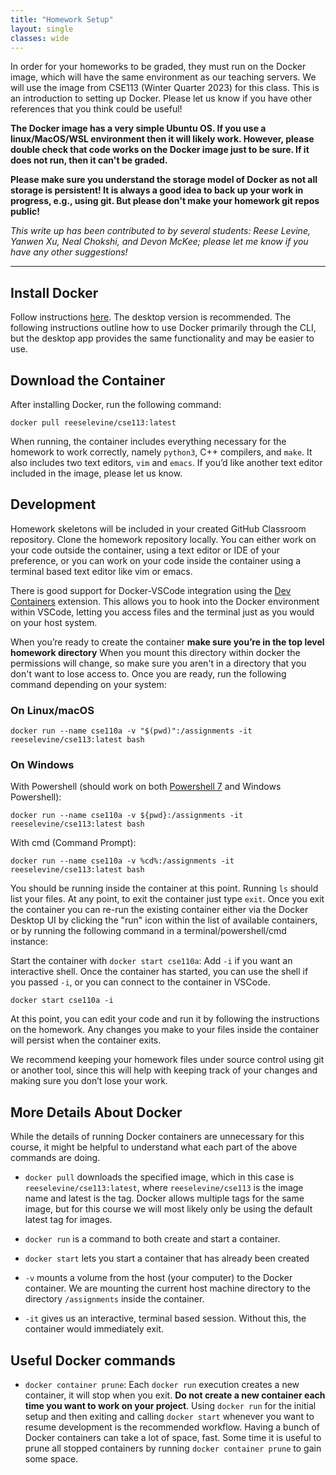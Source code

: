 ```yaml
---
title: "Homework Setup"
layout: single
classes: wide
---
```

In order for your homeworks to be graded, they must run on the Docker image, which will have the same environment as our teaching servers. We will use the image from CSE113 (Winter Quarter 2023) for this class. This is an introduction to setting up Docker. Please let us know if you have other references that you think could be useful!

**The Docker image has a very simple Ubuntu OS. If you use a linux/MacOS/WSL environment then it will likely work. However, please double check that code works on the Docker image just to be sure. If it does not run, then it can't be graded.**

**Please make sure you understand the storage model of Docker as not all storage is persistent! It is always a good idea to back up your work in progress, e.g., using git. But please don't make your homework git repos public!**

_This write up has been contributed to by several students: Reese Levine, Yanwen Xu, Neal Chokshi, and Devon McKee; please let me know if you have any other suggestions!_

------

## Install Docker

Follow instructions [here](https://docs.docker.com/get-docker/). The desktop version is recommended. The following instructions outline how to use Docker primarily through the CLI, but the desktop app provides the same functionality and may be easier to use.

## Download the Container

After installing Docker, run the following command: 

```
docker pull reeselevine/cse113:latest
```

When running, the container includes everything necessary for the homework to work correctly, namely `python3`, C++ compilers, and `make`. It also includes two text editors, `vim` and `emacs`. If you’d like another text editor included in the image, please let us know.

## Development

Homework skeletons will be included in your created GitHub Classroom repository. Clone the homework repository locally. You can either work on your code outside the container, using a text editor or IDE of your preference, or you can work on your code inside the container using a terminal based text editor like vim or emacs.

There is good support for Docker-VSCode integration using the [Dev Containers](https://marketplace.visualstudio.com/items?itemName=ms-vscode-remote.remote-containers) extension. This allows you to hook into the Docker environment within VSCode, letting you access files and the terminal just as you would on your host system.

When you’re ready to create the container **make sure you’re in the top level homework directory** When you mount this directory within docker the permissions will change, so make sure you aren't in a directory that you don't want to lose access to. Once you are ready, run the following command depending on your system:

### On Linux/macOS
```
docker run --name cse110a -v "$(pwd)":/assignments -it reeselevine/cse113:latest bash
```

### On Windows 

With Powershell (should work on both [Powershell 7](https://docs.microsoft.com/en-us/powershell/scripting/install/installing-powershell-on-windows?view=powershell-7.2) and Windows Powershell):

```
docker run --name cse110a -v ${pwd}:/assignments -it reeselevine/cse113:latest bash
```

With cmd (Command Prompt): 

```
docker run --name cse110a -v %cd%:/assignments -it reeselevine/cse113:latest bash
```

You should be running inside the container at this point. Running `ls` should list your files. At any point, to exit the container just type `exit`. Once you exit the container you can re-run the existing container either via the Docker Desktop UI by clicking the "run" icon within the list of available containers, or by running the following command in a terminal/powershell/cmd instance:

Start the container with `docker start cse110a`: Add `-i` if you want an interactive shell. Once the container has started, you can use the shell if you passed `-i`, or you can connect to the container in VSCode.

```
docker start cse110a -i
```

At this point, you can edit your code and run it by following the instructions on the homework. Any changes you make to your files inside the container will persist when the container exits.

We recommend keeping your homework files under source control using git or another tool, since this will help with keeping track of your changes and making sure you don’t lose your work.

## More Details About Docker

While the details of running Docker containers are unnecessary for this course, it might be helpful to understand what each part of the above commands are doing.

* `docker pull` downloads the specified image, which in this case is `reeselevine/cse113:latest`, where `reeselevine/cse113` is the image name and latest is the tag. Docker allows multiple tags for the same image, but for this course we will most likely only be using the default latest tag for images.

* `docker run` is a command to both create and start a container.

* `docker start` lets you start a container that has already been created

* `-v` mounts a volume from the host (your computer) to the Docker container. We are mounting the current host machine directory to the directory `/assignments` inside the container.

* `-it` gives us an interactive, terminal based session. Without this, the container would immediately exit.


## Useful Docker commands

* `docker container prune`: Each `docker run` execution creates a new container, it will stop when you exit. **Do not create a new container each time you want to work on your project**. Using `docker run` for the initial setup and then exiting and calling `docker start` whenever you want to resume development is the recommended workflow. Having a bunch of Docker containers can take a lot of space, fast. Some time it is useful to prune all stopped containers by running `docker container prune` to gain some space. 
